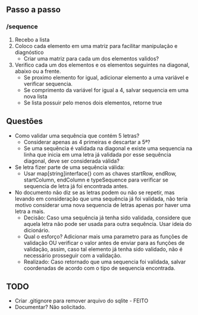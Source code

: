 ## Passo a passo
### /sequence
1. Recebo a lista
2. Coloco cada elemento em uma matriz para facilitar manipulação e diagnóstico
   * Criar uma matriz para cada um dos elementos validos?
3. Verifico cada um dos elementos e os elementos seguintes na diagonal, abaixo  ou a frente.
    * Se proximo elemento for igual, adicionar elemento a uma variável e verificar sequencia.
    * Se comprimento da variável for igual a 4, salvar sequencia em uma nova lista
    * Se lista possuir pelo menos dois elementos, retorne true

## Questões
* Como validar uma sequência que contém 5 letras?
   * Considerar apenas as 4 primeiras e descartar a 5ª?
   * Se uma sequência é validada na diagonal e existe uma sequencia na linha que inicia em uma letra já validada por esse sequência diagonal, deve ser considerada válida?
* Se letra fizer parte de uma sequência válida:
   * Usar map[string]interface{} com as chaves startRow, endRow, startColumn, endColumn e typeSequence para verificar se sequencia de letra já foi encontrada antes.
* No documento não diz se as letras podem ou não se repetir, mas levando em consideração que uma sequência já foi validada, não teria motivo considerar uma nova sequencia de letras apenas por haver uma letra a mais.
   * Decisão: Caso uma sequência já tenha sido validada, considere que aquela letra não pode ser usada para outra sequência. Usar ideia do dicionário.
   * Qual o esforço? Adicionar mais uma parametro para as funções de validação OU verificar o valor antes de enviar para as funções de validação, assim, caso tal elemento já tenha sido validado, não é necessário prosseguir com a validação.
   * Realizado: Caso retornado que uma sequencia foi validada, salvar coordenadas de acordo com o tipo de sequencia encontrada.

## TODO
* Criar .gitignore para remover arquivo do sqlite - FEITO
* Documentar? Não solicitado.